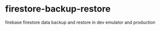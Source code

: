# firestore-backup-restore
firebase firestore data backup and restore in dev emulator and production

